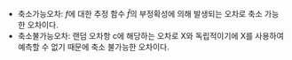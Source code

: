 * 축소가능오차: $f$에 대한 추정 함수 $\hat{f}$의 부정확성에 의해 발생되는 오차로 축소 가능한 오차이다.
* 축소불가능오차: 랜덤 오차항 c에 해당하는 오차로 X와 독립적이기에 X를 사용하여 예측할 수 없기 때문에 축소 불가능한 오차이다.